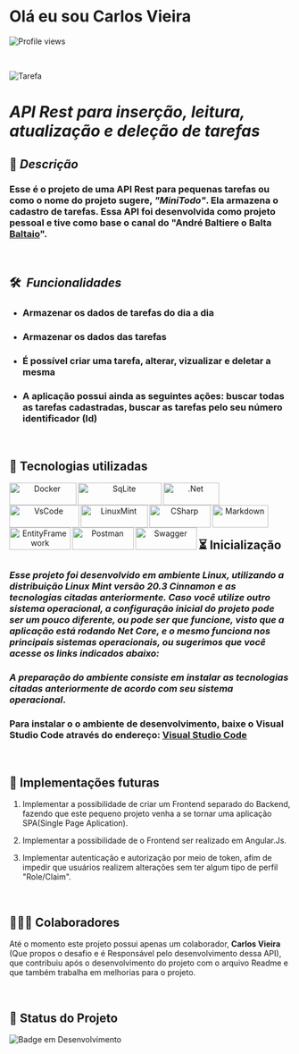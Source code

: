 # Olá eu sou Carlos Vieira
<p align="left"> <img src="https://komarev.com/ghpvc/?username=CVieiraSantos&color=yellow" alt="Profile views" /> </p> <br>


![Tarefa](https://img.freepik.com/fotos-gratis/bloco-de-anotacoes-com-lista-de-tarefas-na-vista-superior-da-mesa_23-2148938741.jpg)

# ***API Rest para inserção, leitura, atualização e deleção de tarefas***

## 📖  ***Descrição***

### **Esse é o projeto de uma API Rest para pequenas tarefas ou como o nome do projeto sugere, *"MiniTodo"*. Ela armazena o cadastro de tarefas. Essa API foi desenvolvida como projeto pessoal e tive como base o canal do "André Baltiere o Balta [Baltaio](https://www.youtube.com/@baltaio)".**
<br>



## 🛠 &nbsp;***Funcionalidades***
- ### **Armazenar os dados de tarefas do dia a dia**
- ### **Armazenar os dados das tarefas**
- ### **É possível criar uma tarefa, alterar, vizualizar e deletar a mesma**
- ### **A aplicação possui ainda as seguintes ações: buscar todas as tarefas cadastradas, buscar as tarefas pelo seu número identificador (Id)**
<br>

## 📡 Tecnologias utilizadas
<div align="center"> 

<img align="left" alt="Docker" height="40" width="120" src="https://img.shields.io/badge/-docker-05122A?style=flat&logo=docker" title="Docker" />

<img align="left" alt="SqLite" height="40" width="150" src="https://img.shields.io/badge/sqlite-%2307405e.svg?style=for-the-badge&logo=sqlite&logoColor=white" title="SqLite"/>

<img align="left" alt=".Net" height="40" width="100" src="https://img.shields.io/badge/.NET-5C2D91?style=for-the-badge&logo=.net&logoColor=white" title=".Net">

<img align="left" alt="VsCode" height="40" width="125" src="https://img.shields.io/badge/Visual%20Studio%20Code-0078d7.svg?style=for-the-badge&logo=visual-studio-code&logoColor=white" title="vscode"/>

<img align="left" alt="LinuxMint" height="40" width="120" src="https://img.shields.io/badge/Linux%20Mint-87CF3E?style=for-the-badge&logo=Linux%20Mint&logoColor=white" title="linuxmint"/>

<img align="left" alt="CSharp" height="40" width="110" src="https://img.shields.io/badge/c%23-%23239120.svg?style=for-the-badge&logo=c-sharp&logoColor=white)" title="csharp">        

<img align="left" alt="Markdown" height="40" width="100" src="https://img.shields.io/badge/markdown-%23000000.svg?style=for-the-badge&logo=markdown&logoColor=white)" title="markdown"/>

<img align="left" alt="EntityFramework" height="40" width="110" src="https://img.shields.io/badge/EntityFramework-59666C?style=for-the-badge&logo=EntityFramework&logoColor=white" title="entityframework"/>

<img align="left" alt="Postman" height="40" width="110" src="https://img.shields.io/badge/Postman-FF6C37?style=for-the-badge&logo=postman&logoColor=white" title="postman"/>

<img align="left" alt="Swagger" height="40" width="110" src="https://img.shields.io/badge/-Swagger-%23Clojure?style=for-the-badge&logo=swagger&logoColor=white" title="swagger"/>

</div> 
<br><br><br><br>

## ⏳ Inicialização

### ***Esse projeto foi desenvolvido em ambiente Linux, utilizando a distribuição Linux Mint versão 20.3 Cinnamon e as tecnologias citadas anteriormente. Caso você utilize outro sistema operacional, a configuração inicial do projeto pode ser um pouco diferente, ou pode ser que funcione, visto que a aplicação está rodando Net Core, e o mesmo funciona nos principais sistemas operacionais, ou sugerimos que você acesse os links indicados abaixo:***

### ***A preparação do ambiente consiste em instalar as tecnologias citadas anteriormente de acordo com seu sistema operacional***.

### **Para instalar o o ambiente de desenvolvimento, baixe o Visual Studio Code através do endereço: [Visual Studio Code](https://code.visualstudio.com/Download)**

<br/>

## 🔮 Implementações futuras
1. Implementar a possibilidade de criar um Frontend separado do Backend, fazendo que este pequeno projeto venha a se tornar uma aplicação SPA(Single Page Aplication).

2. Implementar a possibilidade de o Frontend ser realizado em Angular.Js.

3. Implementar autenticação e autorização por meio de token, afim de impedir que usuários realizem alterações sem ter algum tipo de perfil "Role/Claim".

<br/>

## 🤵🤵‍♀️ Colaboradores

Até o momento este projeto possui apenas um colaborador, **Carlos Vieira** (Que propos o desafio e é Responsável pelo desenvolvimento dessa API), que contribuiu após o desenvolvimento do projeto com o arquivo Readme e que também trabalha em melhorias para o projeto.

<br/>

## 🔎 Status do Projeto

![Badge em Desenvolvimento](https://img.shields.io/badge/Status-Em%20Desenvolvimento-green)


